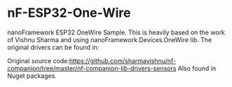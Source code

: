 # nF-ESP32-One-Wire

nanoFramework ESP32 OneWire Sample. This is heavily based on the work of Vishnu Sharma and using nanoFramework.Devices.OneWire lib.
The original drivers can be found in:

Original source code:https://github.com/sharmavishnu/nf-companion/tree/master/nf-companion-lib-drivers-sensors
Also found in Nuget packages.
